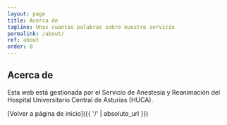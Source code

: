 ```yaml
---
layout: page
title: Acerca de
tagline: Unas cuantas palabras sobre nuestro servicio
permalink: /about/
ref: about
order: 0
---
```

## Acerca de

Esta web está gestionada por el Servicio de Anestesia y Reanimación del Hospital Universitario Central de Asturias (HUCA).


[Volver a página de inicio]({{ '/' | absolute_url }})
